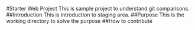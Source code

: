 #Starter Web Project
This is sample project to understand git comparisons.
##Introduction
This is introduction to staging area.
##Purpose
This is the working directory to solve the purpose
##How to contribute